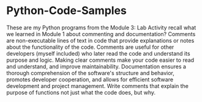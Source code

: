 # Python-Code-Samples
These are my Python programs from the Module 3: Lab Activity 
recall what we learned in Module 1 about commenting and documentation?
Comments are non-executable lines of text in code that provide explanations or notes about the functionality of the code. 
Comments are useful for other developers (myself included) who later read the code and understand its purpose and logic.
Making clear comments make your code easier to read and understand, and improve maintainability.
Documentation ensures a thorough comprehension of the software's structure and behavior, promotes developer cooperation, and allows for efficient software development and project management.
Write comments that explain the purpose of functions not just what the code does, but why. 
